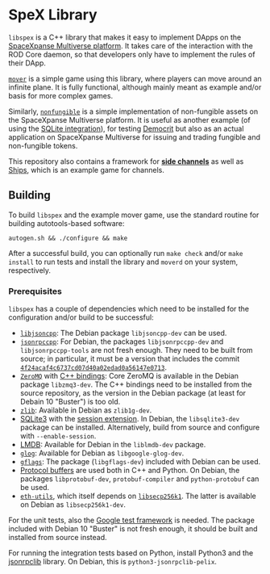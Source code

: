 # SpeX Library

`libspex` is a C++ library that makes it easy to implement DApps on the
[SpaceXpanse Multiverse platform](https://spacexpanse.org/).  It takes care of the interaction with
the ROD Core daemon, so that developers only have to implement the
rules of their DApp.

[`mover`](mover/README.md) is a simple game using this library, where players
can move around an infinite plane.  It is fully functional, although mainly
meant as example and/or basis for more complex games.

Similarly, [`nonfungible`](nonfungible/README.md) is a simple implementation
of non-fungible assets on the SpaceXpanse Multiverse platform.  It is useful as another example
(of using the
[SQLite integration](https://github.com/spacexpanse/libspex/blob/master/spexgame/sqlitegame.hpp)),
for testing [Democrit](https://github.com/spacexpanse/democrit) but also as an actual
application on SpaceXpanse Multiverse for issuing and trading fungible and non-fungible tokens.

This repository also contains a framework for [**side
channels**](https://www.ledgerjournal.org/ojs/index.php/ledger/article/view/15)
as well as [Ships](ships/README.md), which is an example game for
channels.

## Building

To build `libspex` and the example mover game, use the standard routine
for building autotools-based software:

```autogen.sh && ./configure && make```

After a successful build, you can optionally run `make check` and/or
`make install` to run tests and install the library and `moverd` on
your system, respectively.

### Prerequisites

`libspex` has a couple of dependencies which need to be installed
for the configuration and/or build to be successful:

- [`libjsoncpp`](https://github.com/open-source-parsers/jsoncpp):
  The Debian package `libjsoncpp-dev` can be used.
- [`jsonrpccpp`](https://github.com/cinemast/libjson-rpc-cpp/):
  For Debian, the packages `libjsonrpccpp-dev` and `libjsonrpccpp-tools`
  are not fresh enough.  They need to be built from source;
  in particular, it must be a version that includes the commit
  [`4f24acaf4c6737cd07d40a02edad0a56147e0713`](https://github.com/cinemast/libjson-rpc-cpp/commit/4f24acaf4c6737cd07d40a02edad0a56147e0713).
- [`ZeroMQ`](https://zeromq.org/) with
  [C++ bindings](https://github.com/zeromq/cppzmq):
  Core ZeroMQ is available in the Debian package `libzmq3-dev`.  The C++
  bindings need to be installed from the source repository, as the version
  in the Debian package (at least for Debain 10 "Buster") is too old.
- [`zlib`](https://zlib.net):
  Available in Debian as `zlib1g-dev`.
- [SQLite3](https://www.sqlite.org/) with the
  [session extension](https://www.sqlite.org/sessionintro.html).
  In Debian, the `libsqlite3-dev` package can be installed.
  Alternatively, build from source and configure with `--enable-session`.
- [LMDB](https://symas.com/lmdb):  Available for Debian in the
  `liblmdb-dev` package.
- [`glog`](https://github.com/google/glog):
  Available for Debian as `libgoogle-glog-dev`.
- [`gflags`](https://github.com/gflags/gflags):
  The package (`libgflags-dev`) included with Debian can be used.
- [Protocol buffers](https://developers.google.com/protocol-buffers/)
  are used both in C++ and Python.  On Debian, the packages
  `libprotobuf-dev`, `protobuf-compiler` and `python-protobuf` can be used.
- [`eth-utils`](https://github.com/spaceexpanse/eth-utils), which itself depends on
  [`libsecp256k1`](https://github.com/bitcoin-core/secp256k1).
  The latter is available on Debian as `libsecp256k1-dev`.

For the unit tests, also the
[Google test framework](https://github.com/google/googletest) is needed.
The package included with Debian 10 "Buster" is not fresh enough,
it should be built and installed from source instead.

For running the integration tests based on Python, install Python3 and
the [jsonrpclib](https://github.com/tcalmant/jsonrpclib/) library.  On Debian,
this is `python3-jsonrpclib-pelix`.
<!-- 
### Docker Image

We also provide a
[Dockerfile](https://github.com/spacexpanse/libspex/blob/master/Dockerfile),
which can be used to build an image based on Debian that has all dependencies
and libspex itself prebuilt and installed.  (Hint:  The file can also
just serve as documentation for how to get all dependencies and build
libspex yourself on a Debian system.)

[Builds of this
image](https://hub.docker.com/repository/docker/xaya/libxayagame)
are also published on Docker Hub.
-->

